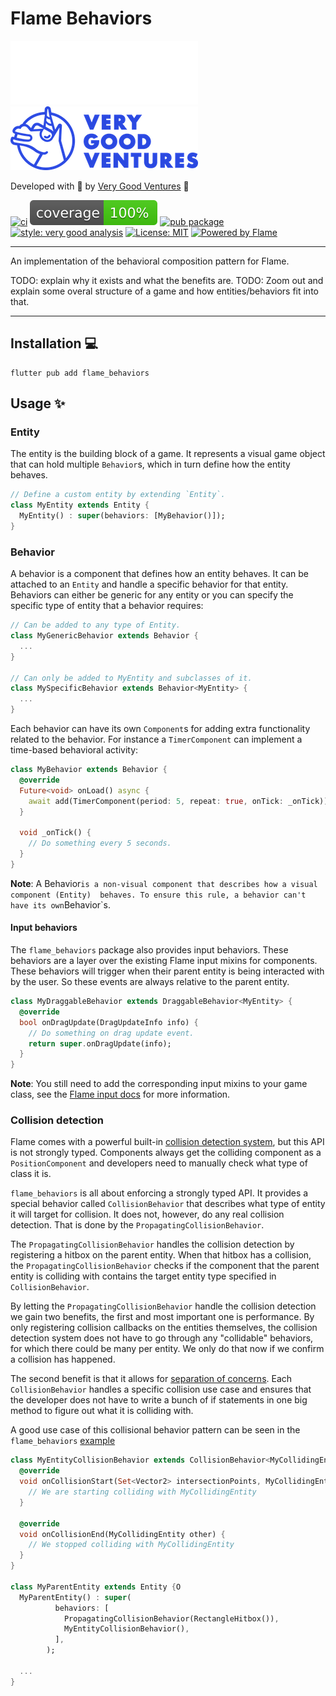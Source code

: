 # Flame Behaviors

[![Very Good Ventures][logo_white]][very_good_ventures_link_dark]
[![Very Good Ventures][logo_black]][very_good_ventures_link_light]

Developed with 💙 by [Very Good Ventures][very_good_ventures_link] 🦄

[![ci][ci_badge]][ci_link]
[![coverage][coverage_badge]][ci_link]
[![pub package][pub_badge]][pub_link]
[![style: very good analysis][very_good_analysis_badge]][very_good_analysis_link]
[![License: MIT][license_badge]][license_link]
[![Powered by Flame][flame_badge_link]]([flame_link])

---

An implementation of the behavioral composition pattern for Flame.

TODO: explain why it exists and what the benefits are.
TODO: Zoom out and explain some overal structure of a game and how entities/behaviors fit into that.

---

## Installation 💻

```
flutter pub add flame_behaviors
```

## Usage ✨

### Entity

The entity is the building block of a game. It represents a visual game object that can hold 
multiple `Behavior`s, which in turn define how the entity behaves.

```dart
// Define a custom entity by extending `Entity`.
class MyEntity extends Entity {
  MyEntity() : super(behaviors: [MyBehavior()]);
}
```

### Behavior

A behavior is a component that defines how an entity behaves. It can be attached to an `Entity` 
and handle a specific behavior for that entity. Behaviors can either be generic for any entity 
or you can specify the specific type of entity that a behavior requires:

```dart
// Can be added to any type of Entity.
class MyGenericBehavior extends Behavior {
  ...
}

// Can only be added to MyEntity and subclasses of it.
class MySpecificBehavior extends Behavior<MyEntity> {
  ...
}
```

Each behavior can have its own `Component`s for adding extra functionality related to the 
behavior. For instance a `TimerComponent` can implement a time-based behavioral activity:

```dart
class MyBehavior extends Behavior {
  @override
  Future<void> onLoad() async {
    await add(TimerComponent(period: 5, repeat: true, onTick: _onTick));
  }

  void _onTick() {
    // Do something every 5 seconds.
  }
}
```

**Note**: A Behavior` is a non-visual component that describes how a visual component (Entity) 
behaves. To ensure this rule, a behavior can't have its own `Behavior`s.

#### Input behaviors

The `flame_behaviors` package also provides input behaviors. These behaviors are a 
layer over the existing Flame input mixins for components. These behaviors will 
trigger when their parent entity is being interacted with by the user. So these events 
are always relative to the parent entity.

```dart
class MyDraggableBehavior extends DraggableBehavior<MyEntity> {
  @override
  bool onDragUpdate(DragUpdateInfo info) {
    // Do something on drag update event.
    return super.onDragUpdate(info);
  }
}
```

**Note**: You still need to add the corresponding input mixins to your game class, see the 
[Flame input docs](https://docs.flame-engine.org/1.2.0/flame/inputs/inputs.html) for more 
information.

### Collision detection

Flame comes with a powerful built-in [collision detection system](https://docs.flame-engine.org/1.2.0/flame/collision_detection.html), 
but this API is not strongly typed. Components always get the colliding component as a 
`PositionComponent` and developers need to manually check what type of class it is. 

`flame_behaviors` is all about enforcing a strongly typed API. It provides a special behavior 
called `CollisionBehavior` that describes what type of entity it will target for collision. It 
does not, however, do any real collision detection. That is done by the 
`PropagatingCollisionBehavior`.

The `PropagatingCollisionBehavior` handles the collision detection by registering a hitbox on the 
parent entity. When that hitbox has a collision, the `PropagatingCollisionBehavior` checks if the 
component that the parent entity is colliding with contains the target entity type specified in 
`CollisionBehavior`.

By letting the `PropagatingCollisionBehavior` handle the collision detection we gain two benefits, 
the first and most important one is performance. By only registering collision callbacks on the 
entities themselves, the collision detection system does not have to go through any "collidable" 
behaviors, for which there could be many per entity. We only do that now if we confirm a collision 
has happened. 

The second benefit is that it allows for [separation of concerns](https://en.wikipedia.org/wiki/Separation_of_concerns). 
Each `CollisionBehavior` handles a specific collision use case and ensures that the developer does 
not have to write a bunch of if statements in one big method to figure out what it is colliding 
with.

A good use case of this collisional behavior pattern can be seen in the `flame_behaviors` 
[example](https://github.com/VeryGoodOpenSource/flame_behaviors/tree/main/example)

```dart
class MyEntityCollisionBehavior extends CollisionBehavior<MyCollidingEntity, MyParentEntity> {
  @override
  void onCollisionStart(Set<Vector2> intersectionPoints, MyCollidingEntity other) {
    // We are starting colliding with MyCollidingEntity
  }

  @override
  void onCollisionEnd(MyCollidingEntity other) {
    // We stopped colliding with MyCollidingEntity
  }
}

class MyParentEntity extends Entity {O
  MyParentEntity() : super(
          behaviors: [
            PropagatingCollisionBehavior(RectangleHitbox()),
            MyEntityCollisionBehavior(),
          ],
        );
  
  ...
}
```

[ci_badge]: https://github.com/VeryGoodOpenSource/flame_behaviors/workflows/flame_behaviors/badge.svg
[ci_link]: https://github.com/VeryGoodOpenSource/flame_behaviors/actions
[coverage_badge]: https://raw.githubusercontent.com/VeryGoodOpenSource/flame_behaviors/main/coverage_badge.svg
[license_badge]: https://img.shields.io/badge/license-MIT-blue.svg
[license_link]: https://opensource.org/licenses/MIT
[logo_black]: https://raw.githubusercontent.com/VGVentures/very_good_brand/main/styles/README/vgv_logo_black.png#gh-light-mode-only
[logo_white]: https://raw.githubusercontent.com/VGVentures/very_good_brand/main/styles/README/vgv_logo_white.png#gh-dark-mode-only
[pub_badge]: https://img.shields.io/pub/v/flame_behaviors.svg
[pub_link]: https://pub.dartlang.org/packages/flame_behaviors
[very_good_analysis_badge]: https://img.shields.io/badge/style-very_good_analysis-B22C89.svg
[very_good_analysis_link]: https://pub.dev/packages/very_good_analysis
[very_good_ventures_link]: https://verygood.ventures/?utm_source=github&utm_medium=banner&utm_campaign=CLI
[very_good_ventures_link_dark]: https://verygood.ventures/?utm_source=github&utm_medium=banner&utm_campaign=CLI#gh-dark-mode-only
[very_good_ventures_link_light]: https://verygood.ventures/?utm_source=github&utm_medium=banner&utm_campaign=CLI#gh-light-mode-only
[flame_badge_link]: https://img.shields.io/badge/Powered%20by-%F0%9F%94%A5-orange.svg
[flame_link]: https://flame-engine.org
